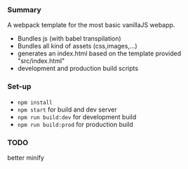 

### Summary

A webpack template for the most basic vanillaJS webapp.

* Bundles js (with babel transpilation)
* Bundles all kind of assets (css,images,...)
* generates an index.html based on the template provided "src/index.html"
* development and production build scripts

### Set-up

* `npm install`
* `npm start` for build and dev server
* `npm run build:dev` for development build
* `npm run build:prod` for production build

### TODO
better minify

